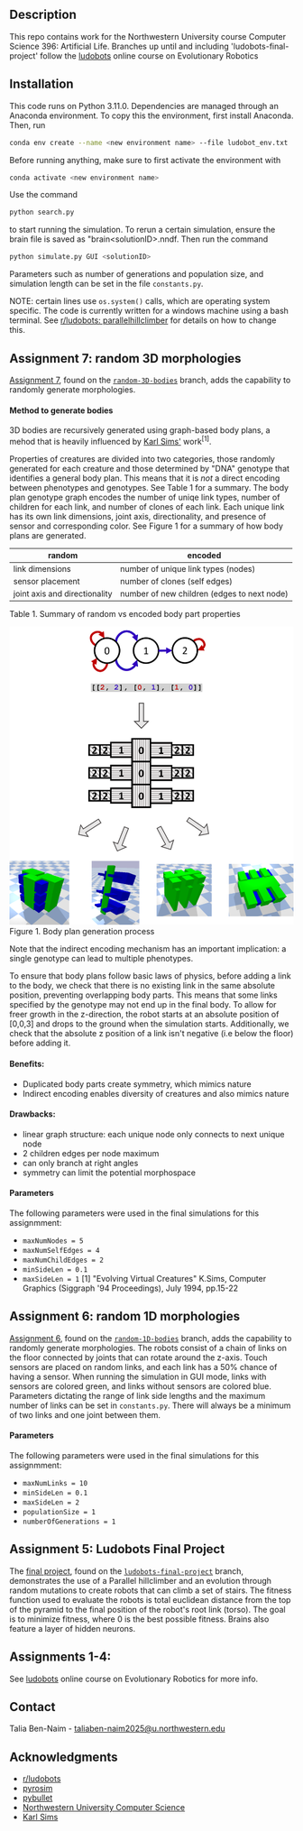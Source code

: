 ## Description

This repo contains work for the Northwestern University course Computer Science 396: Artificial Life. 
Branches up until and including 'ludobots-final-project' follow the [ludobots](https://www.reddit.com/r/ludobots/) online course on Evolutionary Robotics

## Installation

This code runs on Python 3.11.0.
Dependencies are managed through an Anaconda environment.
To copy this the environment, first install Anaconda. Then, run 
```bash
conda env create --name <new environment name> --file ludobot_env.txt
```
Before running anything, make sure to first activate the environment with
```bash
conda activate <new environment name>
```

Use the command 
```bash 
python search.py
``` 
to start running the simulation. 
To rerun a certain simulation, ensure the brain file is saved as "brain\<solutionID\>.nndf. 
Then run the command 
```bash
python simulate.py GUI <solutionID>
```
Parameters such as number of generations and population size, and simulation length can be set in the file `constants.py`.

NOTE: certain lines use `os.system()` calls, which are operating system specific.
The code is currently written for a windows machine using a bash terminal. 
See [r/ludobots: parallelhillclimber](https://www.reddit.com/r/ludobots/wiki/parallelhc/) for details on how to change this.

## Assignment 7: random 3D morphologies
[Assignment 7](https://youtube.com/shorts/HM3KmLzGZqs?feature=share), found on the [`random-3D-bodies`](https://github.com/taliabn/my-ludobots/tree/random-3D-bodies) branch, adds the capability to randomly generate morphologies.

#### Method to generate bodies
3D bodies are recursively generated using graph-based body plans, a mehod that is heavily influenced by [Karl Sims'](https://www.karlsims.com/evolved-virtual-creatures.html) work<sup>[1]</sup>.

Properties of creatures are divided into two categories, those randomly generated for each creature and those determined by "DNA" genotype that identifies a general body plan. This means that it is *not* a direct encoding between phenotypes and genotypes. See Table 1  for a summary. The body plan genotype graph encodes the number of uniqe link types, number of children for each link, and number of clones of each link. Each unique link has its own link dimensions, joint axis, directionality, and presence of sensor and corresponding color. See Figure 1 for a summary of how body plans are generated. 


| random | encoded |
| ------ | ------- |
| link dimensions | number of unique link types (nodes)
| sensor placement | number of clones (self edges)
| joint axis and directionality | number of new children (edges to next node)

Table 1. Summary of random vs encoded body part properties

![figure explaining how a numerical encoding of a body plan is transformed into a virtual creature](/figures/fig2-a7.png) 
Figure 1. Body plan generation process

Note that the indirect encoding mechanism has an important implication: a single genotype can lead to multiple phenotypes. 

To ensure that body plans follow basic laws of physics, before adding a link to the body, we check that there is no existing link in the same absolute position, preventing overlapping body parts. This means that some links specified by the genotype may not end up in the final body. To allow for freer growth in the z-direction, the robot starts at an absolute position of [0,0,3] and drops to the ground when the simulation starts. Additionally, we check that the absolute z position of a link isn't negative (i.e below the floor) before adding it.

#### Benefits:
* Duplicated body parts create symmetry, which mimics nature
* Indirect encoding enables diversity of creatures and also mimics nature

#### Drawbacks:
* linear graph structure: each unique node only connects to next unique node
* 2 children edges per node maximum
* can only branch at right angles
* symmetry can limit the potential morphospace
	
#### Parameters
The following parameters were used in the final simulations for this assignmment:
* `maxNumNodes = 5`
* `maxNumSelfEdges = 4`
* `maxNumChildEdges = 2`
* `minSideLen = 0.1`
* `maxSideLen = 1`
[1] "Evolving Virtual Creatures" K.Sims, Computer Graphics (Siggraph '94 Proceedings), July 1994, pp.15-22

## Assignment 6: random 1D morphologies
[Assignment 6](https://youtu.be/uXb1K-MACNE), found on the [`random-1D-bodies`](https://github.com/taliabn/my-ludobots/tree/random-1D-bodies) branch, adds the capability to randomly generate morphologies. The robots consist of a chain of links on the floor connected by joints that can rotate around the z-axis. Touch sensors are placed on random links, and each link has a 50% chance of having a sensor. When running the simulation in GUI mode, links with sensors are colored green, and links without sensors are colored blue. Parameters dictating the range of link side lengths and the maximum number of links can be set in `constants.py`. There will always be a minimum of two links and one joint between them. 

#### Parameters
The following parameters were used in the final simulations for this assignmment:
* `maxNumLinks = 10`
* `minSideLen = 0.1`
* `maxSideLen = 2`
* `populationSize = 1`
* `numberOfGenerations = 1`


## Assignment 5: Ludobots Final Project
The [final project](https://youtu.be/qypMeX9zdyQ), found on the [`ludobots-final-project`](https://github.com/taliabn/my-ludobots/tree/ludobots-final-project) branch, demonstrates the use of a Parallel hillclimber and an evolution through random mutations to create robots that can climb a set of stairs.
The fitness function used to evaluate the robots is total euclidean distance from the top of the pyramid to the final position of the robot's root link (torso).
The goal is to minimize fitness, where 0 is the best possible fitness.
Brains also feature a layer of hidden neurons.

## Assignments 1-4:
See [ludobots](https://www.reddit.com/r/ludobots/) online course on Evolutionary Robotics for more info.

## Contact

Talia Ben-Naim - taliaben-naim2025@u.northwestern.edu

## Acknowledgments

* [r/ludobots](https://www.reddit.com/r/ludobots/)
* [pyrosim](https://github.com/ccappelle/pyrosim)
* [pybullet](https://github.com/bulletphysics/bullet3)
* [Northwestern University Computer Science](https://www.mccormick.northwestern.edu/computer-science/)
* [Karl Sims](https://www.karlsims.com/evolved-virtual-creatures.html)
